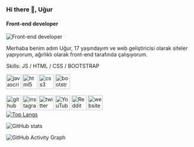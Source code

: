 ### Hi there 👋, Uğur
#### Front-end developer
![Front-end developer](https://pbs.twimg.com/profile_banners/1251514675684089858/1639507446/600x200)

Merhaba benim adım Uğur, 17 yaşındayım ve web geliştiricisi olarak siteler yapıyorum, ağırlıklı olarak front-end tarafında çalışıyorum. 

Skills:   JS / HTML / CSS / BOOTSTRAP

[<img src='https://cdn.jsdelivr.net/npm/simple-icons@3.0.1/icons/javascript.svg' alt='javascript' height='40'>](https://upload.wikimedia.org/wikipedia/commons/thumb/d/d4/Javascript-shield.svg/1200px-Javascript-shield.svg.png)  [<img src='https://cdn.jsdelivr.net/npm/simple-icons@3.0.1/icons/html5.svg' alt='html5' height='40'>](https://www.freeiconspng.com/thumbs/html5-icon/html5-icon-1.png)  [<img src='https://cdn.jsdelivr.net/npm/simple-icons@3.0.1/icons/css3.svg' alt='css3' height='40'>](https://icon-library.com/images/css-icon-png/css-icon-png-0.jpg)  [<img src='https://cdn.jsdelivr.net/npm/simple-icons@3.0.1/icons/bootstrap.svg' alt='bootstrap' height='40'>](https://icon-library.com/images/css-icon-png/css-icon-png-0.jpg)  




[<img src='https://cdn.jsdelivr.net/npm/simple-icons@3.0.1/icons/github.svg' alt='github' height='40'>](https://github.com/musaninsopasi)  [<img   src='https://cdn.jsdelivr.net/npm/simple-icons@3.0.1/icons/instagram.svg' alt='instagram' height='40'>](https://www.instagram.com/gizlihaci/)  [<img src='https://cdn.jsdelivr.net/npm/simple-icons@3.0.1/icons/twitter.svg' alt='twitter' height='40'>](https://twitter.com/@musa_sopas1)  [<img src='https://cdn.jsdelivr.net/npm/simple-icons@3.0.1/icons/youtube.svg' alt='YouTube' height='40'>](https://www.youtube.com/channel/sacmaedit)  [<img src='https://cdn.jsdelivr.net/npm/simple-icons@3.0.1/icons/reddit.svg' alt='Reddit' height='40'>](https://www.reddit.com/user/gizlihaci)  [<img src='https://cdn.jsdelivr.net/npm/simple-icons@3.0.1/icons/icloud.svg' alt='website' height='40'>](ceviginsnapuani31.epizy.com)  
[![Top Langs](https://github-readme-stats.vercel.app/api/top-langs/?username=musaninsopasi)](https://github.com/anuraghazra/github-readme-stats)

![GitHub stats](https://github-readme-stats.vercel.app/api?username=musaninsopasi&show_icons=true)  

![GitHub Activity Graph](https://activity-graph.herokuapp.com/graph?username=musaninsopasi)  





